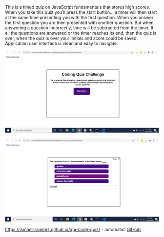This is a timed quiz on JavaScript fundamentals that stores high scores.
When you take this quiz you'll press the start button... a timer will then 
start at the same time presenting you with the first question. When you 
answer the first question you are then presented with another question.
But when answering a question incorrectly, time will be subtracted from 
the timer. If all the questions are answered or the timer reaches its end,
then the quiz is over, when the quiz is over your initials and score could
be saved. Application user interface is clean and easy to navigate.

![GitHub Logo](screenshot1.png)


![GitHub Logo](screenshot2.png)



 https://ismael-ramirez.github.io/api-code-quiz/ - automatic!
[GitHub]( https://ismael-ramirez.github.io/api-code-quiz/)
